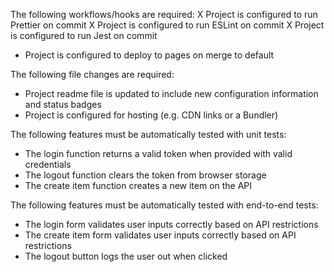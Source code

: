The following workflows/hooks are required:
X Project is configured to run Prettier on commit
X Project is configured to run ESLint on commit
X Project is configured to run Jest on commit
* Project is configured to deploy to pages on merge to default

The following file changes are required:
* Project readme file is updated to include new configuration information and status badges
* Project is configured for hosting (e.g. CDN links or a Bundler)

The following features must be automatically tested with unit tests:
* The login function returns a valid token when provided with valid credentials
* The logout function clears the token from browser storage
* The create item function creates a new item on the API

The following features must be automatically tested with end-to-end tests:
* The login form validates user inputs correctly based on API restrictions
* The create item form validates user inputs correctly based on API restrictions
* The logout button logs the user out when clicked